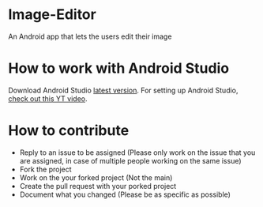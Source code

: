 # Image-Editor
An Android app that lets the users edit their image

# How to work with Android Studio
Download Android Studio [latest version](https://developer.android.com/studio). 
For setting up Android Studio, [check out this YT video](https://www.youtube.com/watch?v=fis26HvvDII&t=21125s).

# How to contribute
+ Reply to an issue to be assigned (Please only work on the issue that you are assigned, in case of multiple people working on the same issue)
+ Fork the project
+ Work on the your forked project (Not the main)
+ Create the pull request with your porked project
+ Document what you changed (Please be as specific as possible)
